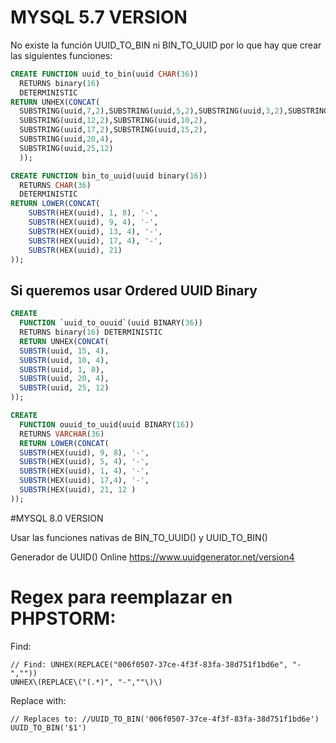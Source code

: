 # MYSQL 5.7 VERSION
No existe la función UUID_TO_BIN ni BIN_TO_UUID por lo que hay que crear las siguientes funciones:

```sql
CREATE FUNCTION uuid_to_bin(uuid CHAR(36))
  RETURNS binary(16)
  DETERMINISTIC
RETURN UNHEX(CONCAT(
  SUBSTRING(uuid,7,2),SUBSTRING(uuid,5,2),SUBSTRING(uuid,3,2),SUBSTRING(uuid,1,2),
  SUBSTRING(uuid,12,2),SUBSTRING(uuid,10,2),
  SUBSTRING(uuid,17,2),SUBSTRING(uuid,15,2),
  SUBSTRING(uuid,20,4),
  SUBSTRING(uuid,25,12)
  ));
```
````sql
CREATE FUNCTION bin_to_uuid(uuid binary(16))
  RETURNS CHAR(36)
  DETERMINISTIC
RETURN LOWER(CONCAT(
    SUBSTR(HEX(uuid), 1, 8), '-',
    SUBSTR(HEX(uuid), 9, 4), '-',
    SUBSTR(HEX(uuid), 13, 4), '-',
    SUBSTR(HEX(uuid), 17, 4), '-',
    SUBSTR(HEX(uuid), 21)
));
````

## Si queremos usar Ordered UUID Binary
```sql
CREATE 
  FUNCTION `uuid_to_ouuid`(uuid BINARY(36))
  RETURNS binary(16) DETERMINISTIC
  RETURN UNHEX(CONCAT(
  SUBSTR(uuid, 15, 4),
  SUBSTR(uuid, 10, 4),
  SUBSTR(uuid, 1, 8),
  SUBSTR(uuid, 20, 4),
  SUBSTR(uuid, 25, 12)
));
```

```sql
CREATE 
  FUNCTION ouuid_to_uuid(uuid BINARY(16))
  RETURNS VARCHAR(36)
  RETURN LOWER(CONCAT(
  SUBSTR(HEX(uuid), 9, 8), '-',
  SUBSTR(HEX(uuid), 5, 4), '-',
  SUBSTR(HEX(uuid), 1, 4), '-',
  SUBSTR(HEX(uuid), 17,4), '-',
  SUBSTR(HEX(uuid), 21, 12 )
));
```

#MYSQL 8.0 VERSION

Usar las funciones nativas de BIN_TO_UUID() y UUID_TO_BIN()

Generador de UUID() Online
https://www.uuidgenerator.net/version4

# Regex para reemplazar en PHPSTORM:

Find: 
````text
// Find: UNHEX(REPLACE("006f0507-37ce-4f3f-83fa-38d751f1bd6e", "-",""))
UNHEX\(REPLACE\("(.*)", "-",""\)\) 
````

Replace with:
````text
// Replaces to: //UUID_TO_BIN('006f0507-37ce-4f3f-83fa-38d751f1bd6e')
UUID_TO_BIN('$1')
````
